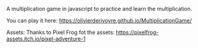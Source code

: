 A multiplication game in javascript to practice and learn the multiplication.

You can play it here:
https://olivierderivoyre.github.io/MultiplicationGame/


Assets:
Thanks to Pixel Frog fot the assets:
https://pixelfrog-assets.itch.io/pixel-adventure-1

